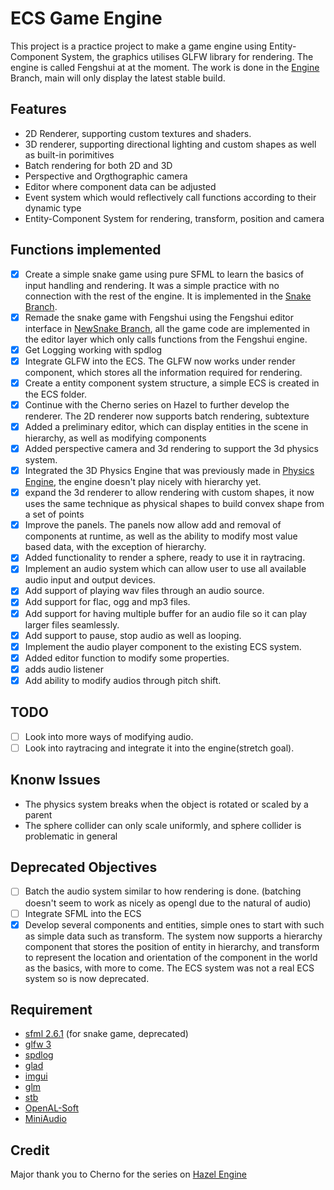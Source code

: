 # ECS Game Engine

This project is a practice project to make a game engine using Entity-Component System, the graphics utilises GLFW library for rendering. The engine is called Fengshui at at the moment. The work is done in the [Engine](https://github.com/Copper76/GameEngine/tree/Engine) Branch, main will only display the latest stable build.

## Features
- 2D Renderer, supporting custom textures and shaders.
- 3D renderer, supporting directional lighting and custom shapes as well as built-in porimitives
- Batch rendering for both 2D and 3D
- Perspective and Orgthographic camera
- Editor where component data can be adjusted
- Event system which would reflectively call functions according to their dynamic type
- Entity-Component System for rendering, transform, position and camera

## Functions implemented
- [X] Create a simple snake game using pure SFML to learn the basics of input handling and rendering. It was a simple practice with no connection with the rest of the engine. It is implemented in the [Snake Branch](https://github.com/Copper76/GameEngine/tree/Snake).
- [X] Remade the snake game with Fengshui using the Fengshui editor interface in [NewSnake Branch](https://github.com/Copper76/GameEngine/tree/NewSnake), all the game code are implemented in the editor layer which only calls functions from the Fengshui engine.
- [X] Get Logging working with spdlog
- [X] Integrate GLFW into the ECS. The GLFW now works under render component, which stores all the information required for rendering.
- [X] Create a entity component system structure, a simple ECS is created in the ECS folder.
- [X] Continue with the Cherno series on Hazel to further develop the renderer. The 2D renderer now supports batch rendering, subtexture 
- [X] Added a preliminary editor, which can display entities in the scene in hierarchy, as well as modifying components
- [X] Added perspective camera and 3d rendering to support the 3d physics system.
- [X] Integrated the 3D Physics Engine that was previously made in [Physics Engine](https://github.com/Copper76/Physics-Engine), the engine doesn't play nicely with hierarchy yet.
- [X] expand the 3d renderer to allow rendering with custom shapes, it now uses the same technique as physical shapes to build convex shape from a set of points
- [X] Improve the panels. The panels now allow add and removal of components at runtime, as well as the ability to modify most value based data, with the exception of hierarchy.
- [X] Added functionality to render a sphere, ready to use it in raytracing.
- [X] Implement an audio system which can allow user to use all available audio input and output devices.
- [X] Add support of playing wav files through an audio source.
- [X] Add support for flac, ogg and mp3 files.
- [X] Add support for having multiple buffer for an audio file so it can play larger files seamlessly.
- [X] Add support to pause, stop audio as well as looping.
- [X] Implement the audio player component to the existing ECS system.
- [X] Added editor function to modify some properties.
- [X] adds audio listener
- [X] Add ability to modify audios through pitch shift.

## TODO
- [ ] Look into more ways of modifying audio.
- [ ] Look into raytracing and integrate it into the engine(stretch goal).

## Knonw Issues
- The physics system breaks when the object is rotated or scaled by a parent
- The sphere collider can only scale uniformly, and sphere collider is problematic in general

## Deprecated Objectives
- [ ] Batch the audio system similar to how rendering is done. (batching doesn't seem to work as nicely as opengl due to the natural of audio)
- [ ] Integrate SFML into the ECS
- [X] Develop several components and entities, simple ones to start with such as simple data such as transform. The system now supports a hierarchy component that stores the position of entity in hierarchy, and transform to represent the location and orientation of the component in the world as the basics, with more to come. The ECS system was not a real ECS system so is now deprecated.

## Requirement
- [sfml 2.6.1](https://github.com/SFML/SFML) (for snake game, deprecated)
- [glfw 3](https://glfw.org)
- [spdlog](https://github.com/gabime/spdlog.git)
- [glad](https://glad.dav1d.de/)
- [imgui](https://github.com/ocornut/imgui.git)
- [glm](https://github.com/g-truc/glm.git)
- [stb](https://github.com/nothings/stb)
- [OpenAL-Soft](https://github.com/kcat/openal-soft)
- [MiniAudio](https://github.com/mackron/miniaudio)

## Credit
Major thank you to Cherno for the series on [Hazel Engine](https://github.com/TheCherno/Hazel)
